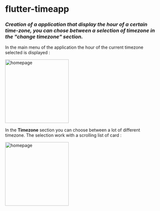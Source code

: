 # flutter-timeapp

### _Creation of a application that display the hour of a certain time-zone, you can chose between a selection of timezone in the "change timezone" section._


In the main menu of the application the hour of the current timezone selected is displayed :

<img width="207" alt="homepage" src="https://github.com/user-attachments/assets/df499de5-294d-48d7-9c2b-70e02516c990">

In the **Timezone** section you can choose between a lot of different timezone. The selection work with a scrolling list of card : 

<img width="207" alt="homepage" src="https://github.com/user-attachments/assets/791e2f5e-bb9e-40f2-a9e8-a9bf2fab8b32">